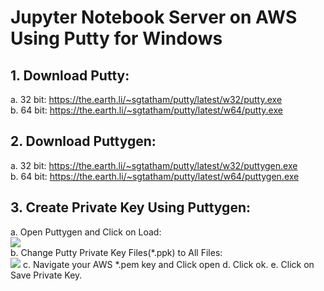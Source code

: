 # Jupyter Notebook Server on AWS Using Putty for Windows
## 1.	Download Putty:
a. 32 bit: https://the.earth.li/~sgtatham/putty/latest/w32/putty.exe<br/>
b.	64 bit: https://the.earth.li/~sgtatham/putty/latest/w64/putty.exe<br/>
## 2.	Download Puttygen:
a.	32 bit: https://the.earth.li/~sgtatham/putty/latest/w32/puttygen.exe<br/>
b.	64 bit: https://the.earth.li/~sgtatham/putty/latest/w64/puttygen.exe<br/>
## 3. Create Private Key Using Puttygen:
a.	Open Puttygen and Click on Load:<br/>
![](https://github.com/princebirring/aws-machine-learning-1/blob/master/Jupyter%20Notebook/screenshots/1.PNG)<br/>
b.	Change Putty Private Key Files(*.ppk) to All Files:<br/>
![](https://github.com/princebirring/aws-machine-learning-1/blob/master/Jupyter%20Notebook/screenshots/2.PNG)
c.	Navigate your AWS  *.pem key and Click open
d.	Click ok.
e.	Click on Save Private Key.

